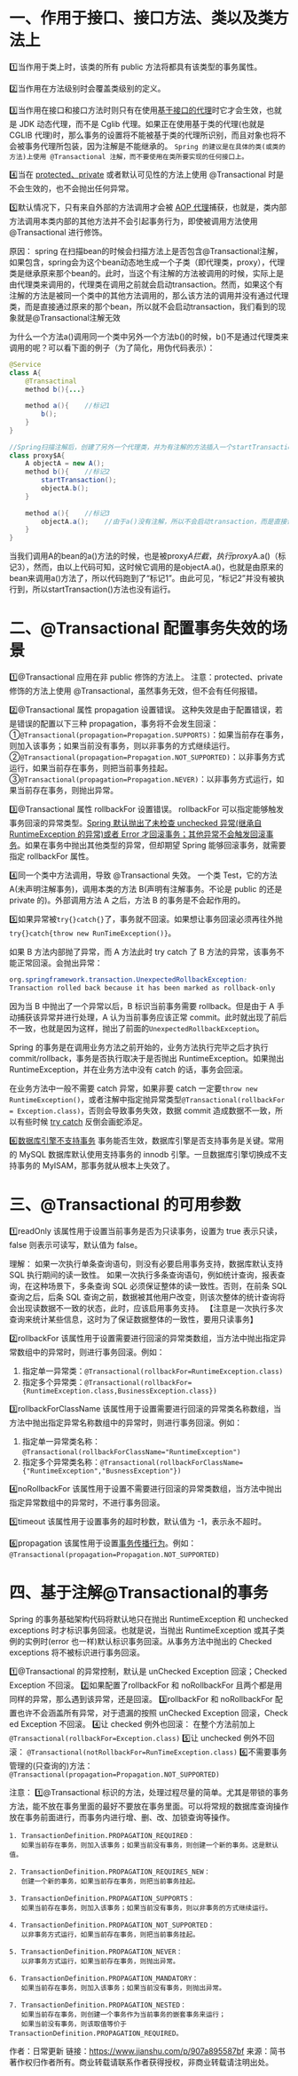 # 一、作用于接口、接口方法、类以及类方法上

1️⃣当作用于类上时，该类的所有 public 方法将都具有该类型的事务属性。

2️⃣当作用在方法级别时会覆盖类级别的定义。

3️⃣当作用在接口和接口方法时则只有在使用[基于接口的代理](https://www.jianshu.com/p/0ce892b5ae5e)时它才会生效，也就是 JDK 动态代理，而不是 Cglib 代理。如果正在使用基于类的代理(也就是 CGLIB 代理)时，那么事务的设置将不能被基于类的代理所识别，而且对象也将不会被事务代理所包装，因为注解是不能继承的。
 `Spring 的建议是在具体的类(或类的方法)上使用 @Transactional 注解，而不要使用在类所要实现的任何接口上。`

4️⃣当在 [protected、private](https://www.jianshu.com/p/f981ad7b7726) 或者默认可见性的方法上使用 @Transactional 时是不会生效的，也不会抛出任何异常。

5️⃣默认情况下，只有来自外部的方法调用才会被 [AOP 代理](https://www.jianshu.com/p/0ce892b5ae5e)捕获，也就是，类内部方法调用本类内部的其他方法并不会引起事务行为，即使被调用方法使用 @Transactional 进行修饰。

原因：
spring 在扫描bean的时候会扫描方法上是否包含@Transactional注解，如果包含，spring会为这个bean动态地生成一个子类（即代理类，proxy），代理类是继承原来那个bean的。此时，当这个有注解的方法被调用的时候，实际上是由代理类来调用的，代理类在调用之前就会启动transaction。然而，如果这个有注解的方法是被同一个类中的其他方法调用的，那么该方法的调用并没有通过代理类，而是直接通过原来的那个bean，所以就不会启动transaction，我们看到的现象就是@Transactional注解无效

为什么一个方法a()调用同一个类中另外一个方法b()的时候，b()不是通过代理类来调用的呢？可以看下面的例子（为了简化，用伪代码表示）：

```java
@Service
class A{
    @Transactinal
    method b(){...}
    
    method a(){    //标记1
        b();
    }
}
 
//Spring扫描注解后，创建了另外一个代理类，并为有注解的方法插入一个startTransaction()方法：
class proxy$A{
    A objectA = new A();
    method b(){    //标记2
        startTransaction();
        objectA.b();
    }
 
    method a(){    //标记3
        objectA.a();    //由于a()没有注解，所以不会启动transaction，而是直接调用A的实例的a()方法
    }
}
```



当我们调用A的bean的a()方法的时候，也是被proxy$A拦截，执行proxy$A.a()（标记3），然而，由以上代码可知，这时候它调用的是objectA.a()，也就是由原来的bean来调用a()方法了，所以代码跑到了“标记1”。由此可见，“标记2”并没有被执行到，所以startTransaction()方法也没有运行。



# 二、@Transactional 配置事务失效的场景

1️⃣@Transactional 应用在非 public 修饰的方法上。
 注意：protected、private 修饰的方法上使用 @Transactional，虽然事务无效，但不会有任何报错。

2️⃣@Transactional 属性 propagation 设置错误。
 这种失效是由于配置错误，若是错误的配置以下三种 propagation，事务将不会发生回滚：
 ①`@Transactional(propagation=Propagation.SUPPORTS)`：如果当前存在事务，则加入该事务；如果当前没有事务，则以非事务的方式继续运行。 ②`@Transactional(propagation=Propagation.NOT_SUPPORTED)`：以非事务方式运行，如果当前存在事务，则把当前事务挂起。
 ③`@Transactional(propagation=Propagation.NEVER)`：以非事务方式运行，如果当前存在事务，则抛出异常。

3️⃣@Transactional 属性 rollbackFor 设置错误。
 rollbackFor 可以指定能够触发事务回滚的异常类型。[Spring 默认抛出了未检查 unchecked 异常(继承自 RuntimeException 的异常)或者 Error 才回滚事务；其他异常不会触发回滚事务](https://www.jianshu.com/p/97fc15f6c668)。如果在事务中抛出其他类型的异常，但却期望 Spring 能够回滚事务，就需要指定 rollbackFor 属性。

4️⃣同一个类中方法调用，导致 @Transactional 失效。
 一个类 Test，它的方法 A(未声明注解事务)，调用本类的方法 B(声明有注解事务。不论是 public 的还是 private 的)。外部调用方法 A 之后，方法 B 的事务是不会起作用的。

5️⃣如果异常被`try{}catch{}`了，事务就不回滚。如果想让事务回滚必须再往外抛`try{}catch{throw new RunTimeException()}`。

如果 B 方法内部抛了异常，而 A 方法此时 try catch 了 B 方法的异常，该事务不能正常回滚。会抛出异常：



```css
org.springframework.transaction.UnexpectedRollbackException: 
Transaction rolled back because it has been marked as rollback-only
```

因为当 B 中抛出了一个异常以后，B 标识当前事务需要 rollback。但是由于 A 手动捕获该异常并进行处理，A 认为当前事务应该正常 commit。此时就出现了前后不一致，也就是因为这样，抛出了前面的`UnexpectedRollbackException`。

Spring 的事务是在调用业务方法之前开始的，业务方法执行完毕之后才执行 commit/rollback，事务是否执行取决于是否抛出 RuntimeException。如果抛出 RuntimeException，并在业务方法中没有 catch 的话，事务会回滚。

在业务方法中一般不需要 catch 异常，如果非要 catch 一定要`throw new RuntimeException()`，或者注解中指定抛异常类型`@Transactional(rollbackFor = Exception.class)`，否则会导致事务失效，数据 commit 造成数据不一致，所以有些时候 [try catch](https://www.jianshu.com/p/97fc15f6c668) 反倒会画蛇添足。

6️⃣[数据库引擎不支持事务](https://www.jianshu.com/p/1ed1c5319b09)
 事务能否生效，数据库引擎是否支持事务是关键。常用的 MySQL 数据库默认使用支持事务的 innodb 引擎。一旦数据库引擎切换成不支持事务的 MyISAM，那事务就从根本上失效了。

# 三、@Transactional 的可用参数

1️⃣readOnly
 该属性用于设置当前事务是否为只读事务，设置为 true 表示只读，false 则表示可读写，默认值为 false。

理解：
 如果一次执行单条查询语句，则没有必要启用事务支持，数据库默认支持 SQL 执行期间的读一致性。
 如果一次执行多条查询语句，例如统计查询，报表查询，在这种场景下，多条查询 SQL 必须保证整体的读一致性。否则，在前条 SQL 查询之后，后条 SQL 查询之前，数据被其他用户改变，则该次整体的统计查询将会出现读数据不一致的状态，此时，应该启用事务支持。
 【注意是一次执行多次查询来统计某些信息，这时为了保证数据整体的一致性，要用只读事务】

2️⃣rollbackFor
 该属性用于设置需要进行回滚的异常类数组，当方法中抛出指定异常数组中的异常时，则进行事务回滚。例如：

1. 指定单一异常类：`@Transactional(rollbackFor=RuntimeException.class)`
2. 指定多个异常类：`@Transactional(rollbackFor={RuntimeException.class,BusinessException.class})`

3️⃣rollbackForClassName
 该属性用于设置需要进行回滚的异常类名称数组，当方法中抛出指定异常名称数组中的异常时，则进行事务回滚。例如：

1. 指定单一异常类名称：`@Transactional(rollbackForClassName="RuntimeException")`
2. 指定多个异常类名称：`@Transactional(rollbackForClassName={"RuntimeException","BusnessException"})`

4️⃣noRollbackFor
 该属性用于设置不需要进行回滚的异常类数组，当方法中抛出指定异常数组中的异常时，不进行事务回滚。

5️⃣timeout
 该属性用于设置事务的超时秒数，默认值为 -1，表示永不超时。

6️⃣propagation
 该属性用于设置[事务传播行为](https://www.jianshu.com/p/df67740c1f4c)。例如：`@Transactional(propagation=Propagation.NOT_SUPPORTED)`

# 四、基于注解@Transactional的事务

Spring 的事务基础架构代码将默认地只在抛出 RuntimeException  和 unchecked exceptions 时才标识事务回滚。也就是说，当抛出 RuntimeException 或其子类例的实例时(error 也一样)默认标识事务回滚。从事务方法中抛出的 Checked exceptions 将不被标识进行事务回滚。

1️⃣@Transactional 的异常控制，默认是 unChecked Exception 回滚；Checked Exception 不回滚。
 2️⃣如果配置了rollbackFor 和 noRollbackFor 且两个都是用同样的异常，那么遇到该异常，还是回滚。
 3️⃣rollbackFor 和 noRollbackFor 配置也许不会涵盖所有异常，对于遗漏的按照 unChecked Exception 回滚，Check ed Exception 不回滚。
 4️⃣让 checked 例外也回滚：
 在整个方法前加上`@Transactional(rollbackFor=Exception.class)`
 5️⃣让 unchecked 例外不回滚：
 `@Transactional(notRollbackFor=RunTimeException.class)`
 6️⃣不需要事务管理的(只查询的)方法：
 `@Transactional(propagation=Propagation.NOT_SUPPORTED)`

注意：
 1️⃣@Transactional 标识的方法，处理过程尽量的简单。尤其是带锁的事务方法，能不放在事务里面的最好不要放在事务里面。可以将常规的数据库查询操作放在事务前面进行，而事务内进行增、删、改、加锁查询等操作。



```
1. TransactionDefinition.PROPAGATION_REQUIRED：
   如果当前存在事务，则加入该事务；如果当前没有事务，则创建一个新的事务。这是默认值。
 
2. TransactionDefinition.PROPAGATION_REQUIRES_NEW：
   创建一个新的事务，如果当前存在事务，则把当前事务挂起。
 
3. TransactionDefinition.PROPAGATION_SUPPORTS：
   如果当前存在事务，则加入该事务；如果当前没有事务，则以非事务的方式继续运行。
 
4. TransactionDefinition.PROPAGATION_NOT_SUPPORTED：
   以非事务方式运行，如果当前存在事务，则把当前事务挂起。
 
5. TransactionDefinition.PROPAGATION_NEVER：
   以非事务方式运行，如果当前存在事务，则抛出异常。
 
6. TransactionDefinition.PROPAGATION_MANDATORY：
   如果当前存在事务，则加入该事务；如果当前没有事务，则抛出异常。
 
7. TransactionDefinition.PROPAGATION_NESTED：
   如果当前存在事务，则创建一个事务作为当前事务的嵌套事务来运行；
   如果当前没有事务，则该取值等价于TransactionDefinition.PROPAGATION_REQUIRED。
```



作者：日常更新
链接：https://www.jianshu.com/p/907a895587bf
来源：简书
著作权归作者所有。商业转载请联系作者获得授权，非商业转载请注明出处。